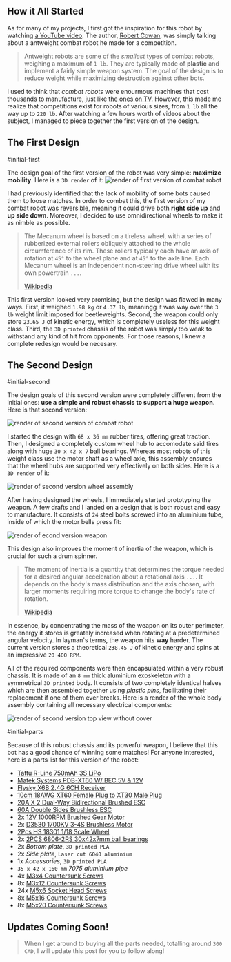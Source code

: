 ## How it All Started

As for many of my projects, I first got the inspiration for this robot by watching [a YouTube video](https://www.youtube.com/watch?v=86EJ05kBksA). The author, [Robert Cowan](https://www.youtube.com/channel/UCPOTPYuDsKnXP9I-ph4yMgg), was simply talking about a antweight combat robot he made for a competition.

> Antweight robots are some of the _smallest_ types of combat robots, weighing a maximum of `1 lb`. They are typically made of **plastic** and implement a fairly simple weapon system. The goal of the design is to reduce weight while maximizing destruction against other bots.

I used to think that _combat robots_ were enourmous machines that cost thousands to manufacture, just like [the ones on TV](https://battlebots.com/). However, this made me realize that competitions exist for robots of various sizes, from `1 lb` all the way up to `220 lb`. After watching a few hours worth of videos about the subject, I managed to piece together the first version of the design.

## The First Design

#initial-first

The design goal of the first version of the robot was very simple: **maximize mobility**. Here is a `3D render` of it:
![render of first version of combat robot](Initial-Design/Assembly_1_2021-Feb-02_03-24-59PM-000_CustomizedView22055540780_png.min.png)

I had previously identified that the lack of mobility of some bots caused them to loose matches. In order to combat this, the first version of my combat robot was reversible, meaning it could drive both **right side up** and **up side down**. Moreover, I decided to use omnidirectional wheels to make it as nimble as possible.

> The Mecanum wheel is based on a tireless wheel, with a series of rubberized external rollers obliquely attached to the whole circumference of its rim. These rollers typically each have an axis of rotation at `45°` to the wheel plane and at `45°` to the axle line. Each Mecanum wheel is an independent non-steering drive wheel with its own powertrain `...`.
>
> [Wikipedia](https://en.wikipedia.org/wiki/Mecanum_wheel)

This first version looked very promising, but the design was flawed in many ways. First, it weighed `1.98 kg` or `4.37 lb`, meaningg it was way over the `3 lb` weight limit imposed for beetleweights. Second, the weapon could only store `23.65 J` of kinetic energy, which is completely useless for this weight class. Third, the `3D printed` chassis of the robot was simply too weak to withstand any kind of hit from opponents. For those reasons, I knew a complete redesign would be necesary.

## The Second Design

#initial-second

The design goals of this second version were completely different from the initial ones: **use a simple and robust chassis to support a huge weapon**. Here is that second version:

![render of second version of combat robot](Initial-Design/Assembly_2_2021-Mar-09_09-47-44PM-000_CustomizedView17152833616.min.png)

I started the design with `68 x 36 mm` rubber tires, offering great traction. Then, I designed a completely custom wheel hub to accomodate said tires along with huge `30 x 42 x 7` ball bearings. Whereas most robots of this weight class use the motor shaft as a wheel axle, this assembly ensures that the wheel hubs are supported very effectively on both sides. Here is a `3D render` of it:

![render of second version wheel assembly](Initial-Design/Wheel_Assembly_2021-Mar-10_12-47-48AM-000_CustomizedView1437219039.min.png)

After having designed the wheels, I immediately started prototyping the weapon. A few drafts and I landed on a design that is both robust and easy to manufacture. It consists of `24` steel bolts screwed into an aluminium tube, inside of which the motor bells press fit:

![render of econd version weapon](Initial-Design/Weapon_Assembly_2_2021-Mar-09_11-24-16PM-000_CustomizedView40034001050.min.png)

This design also improves the moment of inertia of the weapon, which is crucial for such a drum spinner.

> The moment of inertia is a quantity that determines the torque needed for a desired angular acceleration about a rotational axis `...`. It depends on the body's mass distribution and the axis chosen, with larger moments requiring more torque to change the body's rate of rotation.
>
> [Wikipedia](https://en.wikipedia.org/wiki/Moment_of_inertia)

In essence, by concentrating the mass of the weapon on its outer perimeter, the energy it stores is greately increased when rotating at a predetermined angular velocity. In layman's terms, the weapon hits **way** harder. The current version stores a theoretical `238.45 J` of kinetic energy and spins at an impressive `20 400 RPM`.

All of the required components were then encapsulated within a very robust chassis. It is made of an `8 mm` thick aluminium exoskeleton with a symmetrical `3D printed` body. It consists of two completely identical halves which are then assembled together using _plastic pins_, facilitating their replacement if one of them ever breaks. Here is a render of the whole body assembly containing all necessary electrical components:

![render of second version top view without cover](Initial-Design/869d4e23-790c-478a-9c14-9575de76ab20.min.png)

#initial-parts

Because of this robust chassis and its powerful weapon, I believe that this bot has a good chance of winning some matches! For anyone interested, here is a parts list for this version of the robot:

- [Tattu R-Line 750mAh 3S LiPo](https://www.aliexpress.com/item/4000410612116.html?spm=a2g0o.cart.0.0.46f03c00wseQoI&mp=1)
- [Matek Systems PDB-XT60 W/ BEC 5V & 12V](https://www.banggood.com/Matek-Systems-PDB-XT60-W-or-BEC-5V-and-12V-2oz-Copper-for-RC-Drone-FPV-Racing-Multi-Rotor-p-1049051.html?akmClientCountry=CA&cur_warehouse=CN)
- [Flysky X6B 2.4G 6CH Receiver](https://www.banggood.com/Flysky-X6B-2_4G-6CH-i-BUS-PPM-PWM-Receiver-for-AFHDS-i10-i6s-i6-i6x-i4x-Transmitter-p-1101513.html?akmClientCountry=CA&cur_warehouse=CN)
- [10cm 18AWG XT60 Female Plug to XT30 Male Plug](https://www.banggood.com/10cm-18AWG-XT60-Female-Plug-to-XT30-Male-Plug-Cable-Adapter-for-Battery-Charging-p-1254208.html?akmClientCountry=CA&cur_warehouse=CN)
- [20A X 2 Dual-Way Bidirectional Brushed ESC](https://www.aliexpress.com/item/1005001710529617.html?spm=a2g0o.cart.0.0.46f03c00wseQoI&mp=1)
- [60A Double Sides Brushless ESC](https://www.banggood.com/Double-Sides-Brushless-ESC-20-or-30-or-40-or-50-or-60-or-80A-Underwater-Thruster-RC-Car-Boat-Parts-p-1649988.html?akmClientCountry=CA&cur_warehouse=CN&ID=520180)
- 2x [12V 1000RPM Brushed Gear Motor](https://www.aliexpress.com/item/4001220881842.html?spm=a2g0o.cart.0.0.46f03c00wseQoI&mp=1)
- 2x [D3530 1700KV 3-4S Brushless Motor](https://www.aliexpress.com/item/4000896324917.html?spm=a2g0o.cart.0.0.46f03c00wseQoI&mp=1)
- [2Pcs HS 18301 1/18 Scale Wheel](https://www.banggood.com/2Pcs-HS-18301-18302-18311-18312-RC-Car-Wheel-For-1-or-18-Crawler-RC-Car-p-1351106.html?akmClientCountry=CA&cur_warehouse=CN)
- 2x [2PCS 6806-2RS 30x42x7mm ball bearings](https://www.ebay.ca/itm/1-10pcs-6800-2RS-to-6810-2RS-RS-2RS-Rubber-Sealed-Deep-Groove-Ball-Bearing/402183454980?var=672114177279)
- 2x _Bottom plate_, `3D printed PLA`
- 2x _Side plate_, `Laser cut 6040 aluminium`
- 1x _Accessories_, `3D printed PLA`
- `35 x 42 x 160 mm` _7075 aluminium pipe_
- 4x [M3x4 Countersunk Screws](https://www.banggood.com/Suleve-MXCH10-1060Pcs-M2-M3-M4-M5-Carbon-Steel-Flat-Head-Countersunk-Hex-Socket-Screw-Hex-Screw-Metric-10_9-Grade-p-1659457.html?akmClientCountry=CA&)
- 8x [M3x12 Countersunk Screws](https://www.banggood.com/Suleve-MXCH10-1060Pcs-M2-M3-M4-M5-Carbon-Steel-Flat-Head-Countersunk-Hex-Socket-Screw-Hex-Screw-Metric-10_9-Grade-p-1659457.html?akmClientCountry=CA&)
- 24x [M5x6 Socket Head Screws](https://www.banggood.com/Suleve-M5CH3-50Pcs-M5-12_9-Grade-Carbon-Steel-Hex-Socket-Cap-Head-Screw-8-30mm-Optional-Length-p-1333415.html?akmClientCountry=CA&cur_warehouse=CN&ID=41225)
- 8x [M5x16 Countersunk Screws](https://www.banggood.com/Suleve-MXCH10-1060Pcs-M2-M3-M4-M5-Carbon-Steel-Flat-Head-Countersunk-Hex-Socket-Screw-Hex-Screw-Metric-10_9-Grade-p-1659457.html?akmClientCountry=CA&cur_warehouse=CN)
- 8x [M5x20 Countersunk Screws](https://www.banggood.com/Suleve-MXCH10-1060Pcs-M2-M3-M4-M5-Carbon-Steel-Flat-Head-Countersunk-Hex-Socket-Screw-Hex-Screw-Metric-10_9-Grade-p-1659457.html?akmClientCountry=CA&cur_warehouse=CN)

## Updates Coming Soon!

> When I get around to buying all the parts needed, totalling around `300 CAD`, I will update this post for you to follow along!
